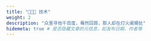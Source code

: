 ```yaml
---
title: "👨🏻‍💻 技术"
weight: 2
description: "众里寻他千百度，蓦然回首，那人却在灯火阑珊处"
hidemeta: true # 是否隐藏文章的元信息，如发布日期、作者等
---
```


